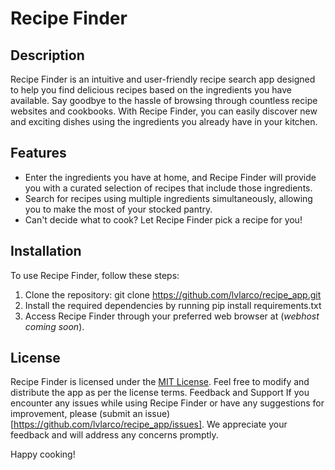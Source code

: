 # Recipe Finder
## Description
Recipe Finder is an intuitive and user-friendly recipe search app designed to help you find delicious recipes based on the ingredients you have available. 
Say goodbye to the hassle of browsing through countless recipe websites and cookbooks. 
With Recipe Finder, you can easily discover new and exciting dishes using the ingredients you already have in your kitchen.
## Features
- Enter the ingredients you have at home, and Recipe Finder will provide you with a curated selection of recipes that include those ingredients.
- Search for recipes using multiple ingredients simultaneously, allowing you to make the most of your stocked pantry.
- Can't decide what to cook? Let Recipe Finder pick a recipe for you!
## Installation
To use Recipe Finder, follow these steps:
1. Clone the repository: git clone https://github.com/lvlarco/recipe_app.git
2. Install the required dependencies by running pip install requirements.txt
3. Access Recipe Finder through your preferred web browser at (*webhost coming soon*).
## License
Recipe Finder is licensed under the [MIT License](https://opensource.org/license/mit/). Feel free to modify and distribute the app as per the license terms.
Feedback and Support
If you encounter any issues while using Recipe Finder or have any suggestions for improvement, please (submit an issue)[https://github.com/lvlarco/recipe_app/issues]. We appreciate your feedback and will address any concerns promptly.

Happy cooking!